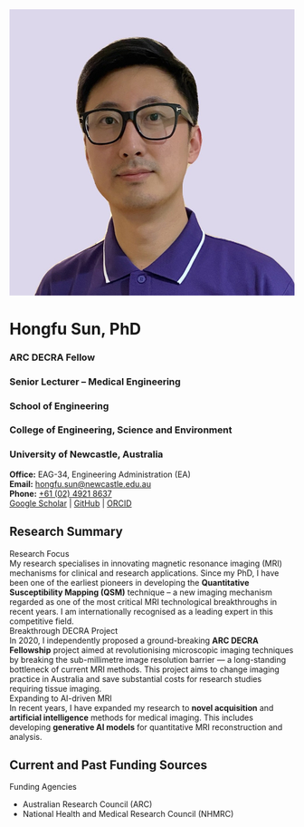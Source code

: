 <div class="hero-card">
  <img class="hero-photo" src="assets/profile.jpg" alt="Hongfu Sun" />

  <div class="hero-meta">
    <h1>Hongfu Sun, PhD</h1>
    <h3 class="hero-title">ARC DECRA Fellow</h3>
    <h3 class="hero-title">Senior Lecturer – Medical Engineering</h3>
    <h3>School of Engineering</h3>
    <h3>College of Engineering, Science and Environment</h3>
    <h3>University of Newcastle, Australia</h3>
    <div class="hero-contact">
      <div><strong>Office:</strong> EAG-34, Engineering Administration (EA)</div>
      <div><strong>Email:</strong> <a href="mailto:hongfu.sun@newcastle.edu.au">hongfu.sun@newcastle.edu.au</a></div>
      <div><strong>Phone:</strong> <a href="tel:+61249218637">+61 (02) 4921 8637</a></div>
      <div class="hero-links">
        <a href="https://scholar.google.com/citations?user=aY5eZ54AAAAJ&hl=en" target="_blank" rel="noopener">Google Scholar</a>
        <span>|</span>
        <a href="https://github.com/sunhongfu" target="_blank" rel="noopener">GitHub</a>
        <span>|</span>
        <a href="https://orcid.org/0000-0003-3436-7831" target="_blank" rel="noopener">ORCID</a>
      </div>
    </div>
  </div>
</div>




## Research Summary

<div class="card-list">

  <div class="card">
    <div class="card-title">Research Focus</div>
    <div class="card-body">
      My research specialises in innovating magnetic resonance imaging (MRI) mechanisms for clinical and research applications. 
      Since my PhD, I have been one of the earliest pioneers in developing the <b>Quantitative Susceptibility Mapping (QSM)</b> technique – 
      a new imaging mechanism regarded as one of the most critical MRI technological breakthroughs in recent years. 
      I am internationally recognised as a leading expert in this competitive field.
    </div>
  </div>

  <div class="card">
    <div class="card-title">Breakthrough DECRA Project</div>
    <div class="card-body">
      In 2020, I independently proposed a ground-breaking <b>ARC DECRA Fellowship</b> project aimed at revolutionising microscopic imaging techniques 
      by breaking the sub-millimetre image resolution barrier — a long-standing bottleneck of current MRI methods. 
      This project aims to change imaging practice in Australia and save substantial costs for research studies requiring tissue imaging.
    </div>
  </div>

  <div class="card">
    <div class="card-title">Expanding to AI-driven MRI</div>
    <div class="card-body">
      In recent years, I have expanded my research to <b>novel acquisition</b> and <b>artificial intelligence</b> methods for medical imaging. 
      This includes developing <b>generative AI models</b> for quantitative MRI reconstruction and analysis.
    </div>
  </div>

</div>


## Current and Past Funding Sources

<div class="card-list">

  <div class="card">
    <div class="card-title">Funding Agencies</div>
    <div class="card-body">
      <ul>
        <li>Australian Research Council (ARC)</li>
        <li>National Health and Medical Research Council (NHMRC)</li>
      </ul>
    </div>
  </div>

</div>